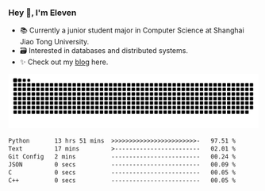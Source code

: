 ### Hey 👋, I'm Eleven

- 📚 Currently a junior student major in Computer Science at Shanghai Jiao Tong University.
- 🗃️ Interested in databases and distributed systems.
- ✨ Check out my [blog](https://blog.eleven.wiki) here.

![github contribution grid snake animation](https://raw.githubusercontent.com/El-even-11/El-even-11/output/github-contribution-grid-snake.svg)

<!--START_SECTION:waka-->

```text
Python       13 hrs 51 mins  >>>>>>>>>>>>>>>>>>>>>>>>-   97.51 %
Text         17 mins         >------------------------   02.01 %
Git Config   2 mins          -------------------------   00.24 %
JSON         0 secs          -------------------------   00.09 %
C            0 secs          -------------------------   00.05 %
C++          0 secs          -------------------------   00.05 %
```

<!--END_SECTION:waka-->
